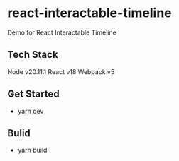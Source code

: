 # react-interactable-timeline

Demo for React Interactable Timeline

## Tech Stack

Node v20.11.1
React v18
Webpack v5

## Get Started
- yarn dev

## Bulid
- yarn build
